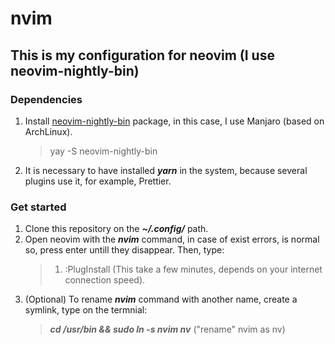 # nvim
## This is my configuration for neovim (I use neovim-nightly-bin)
### Dependencies
1. Install [neovim-nightly-bin](https://aur.archlinux.org/packages/neovim-nightly-bin/) package, in this case, I use Manjaro (based on ArchLinux).
   > yay -S neovim-nightly-bin
1. It is necessary to have installed *__yarn__* in the system, because several plugins use it, for example, Prettier.
### Get started
1. Clone this repository on the *__~/.config/__* path.
1. Open neovim with the *__nvim__* command, in case of exist errors, is normal so, press enter untill they disappear. Then, type:
   > 1. :PlugInstall (This take a few minutes, depends on your internet connection speed).
1. (Optional) To rename *__nvim__* command with another name, create a symlink, type on the termnial: 
   > *__cd /usr/bin && sudo ln -s nvim nv__* ("rename" nvim as nv)
